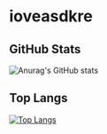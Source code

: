 # ioveasdkre

## GitHub Stats
![Anurag's GitHub stats](https://readmestats.999857.xyz/api?username=ioveasdkre&show_icons=true)

## Top Langs
[![Top Langs](https://readmestats.999857.xyz/api/top-langs/?username=ioveasdkre)](https://github.com/anuraghazra/github-readme-stats)
